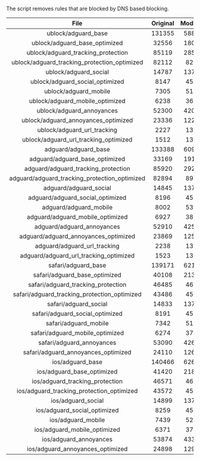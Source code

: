 The script removes rules that are blocked by DNS based blocking.


| File | Original | Modified |
|:----:|:-----:|:-----:|
| ublock/adguard_base | 131355 | 58861 |
| ublock/adguard_base_optimized | 32556 | 18066 |
| ublock/adguard_tracking_protection | 85119 | 28529 |
| ublock/adguard_tracking_protection_optimized | 82112 | 8214 |
| ublock/adguard_social | 14787 | 13711 |
| ublock/adguard_social_optimized | 8147 | 4543 |
| ublock/adguard_mobile | 7305 | 5144 |
| ublock/adguard_mobile_optimized | 6238 | 3675 |
| ublock/adguard_annoyances | 52300 | 42066 |
| ublock/adguard_annoyances_optimized | 23336 | 12288 |
| ublock/adguard_url_tracking | 2227 | 1354 |
| ublock/adguard_url_tracking_optimized | 1512 | 1351 |
| adguard/adguard_base | 133388 | 60940 |
| adguard/adguard_base_optimized | 33169 | 19105 |
| adguard/adguard_tracking_protection | 85920 | 29271 |
| adguard/adguard_tracking_protection_optimized | 82894 | 8940 |
| adguard/adguard_social | 14845 | 13773 |
| adguard/adguard_social_optimized | 8196 | 4591 |
| adguard/adguard_mobile | 8002 | 5331 |
| adguard/adguard_mobile_optimized | 6927 | 3855 |
| adguard/adguard_annoyances | 52910 | 42589 |
| adguard/adguard_annoyances_optimized | 23869 | 12582 |
| adguard/adguard_url_tracking | 2238 | 1363 |
| adguard/adguard_url_tracking_optimized | 1523 | 1360 |
| safari/adguard_base | 139171 | 62153 |
| safari/adguard_base_optimized | 40108 | 21383 |
| safari/adguard_tracking_protection | 46485 | 4665 |
| safari/adguard_tracking_protection_optimized | 43486 | 4513 |
| safari/adguard_social | 14833 | 13756 |
| safari/adguard_social_optimized | 8191 | 4577 |
| safari/adguard_mobile | 7342 | 5186 |
| safari/adguard_mobile_optimized | 6274 | 3711 |
| safari/adguard_annoyances | 53090 | 42690 |
| safari/adguard_annoyances_optimized | 24110 | 12659 |
| ios/adguard_base | 140466 | 62661 |
| ios/adguard_base_optimized | 41420 | 21888 |
| ios/adguard_tracking_protection | 46571 | 4675 |
| ios/adguard_tracking_protection_optimized | 43572 | 4523 |
| ios/adguard_social | 14899 | 13795 |
| ios/adguard_social_optimized | 8259 | 4598 |
| ios/adguard_mobile | 7439 | 5231 |
| ios/adguard_mobile_optimized | 6371 | 3753 |
| ios/adguard_annoyances | 53874 | 43359 |
| ios/adguard_annoyances_optimized | 24898 | 12986 |